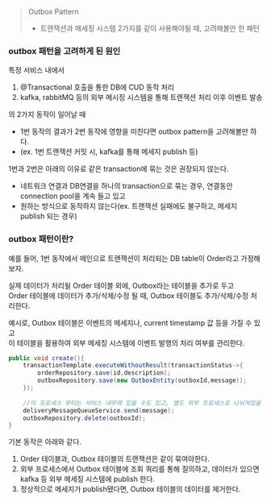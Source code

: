 > Outbox Pattern
> - 트랜잭션과 메세징 시스템 2가지를 같이 사용해야될 때, 고려해볼만 한 패턴

### outbox 패턴을 고려하게 된 원인

특정 서비스 내에서
1. @Transactional 호출을 통한 DB에 CUD 동작 처리
2. kafka, rabbitMQ 등의 외부 메시징 시스템을 통해 트랜잭션 처리 이후 이벤트 발송

의 2가지 동작이 일어날 때  
- 1번 동작의 결과가 2번 동작에 영향을 미친다면 outbox pattern을 고려해볼만 하다.
- (ex. 1번 트랜잭션 커밋 시, kafka를 통해 메세지 publish 등)

1번과 2번은 아래의 이유로 같은 transaction에 묶는 것은 권장되지 않는다.  
- 네트워크 연결과 DB연결을 하나의 transaction으로 묶는 경우, 연결동안 connection pool을 계속 들고 있고
- 원하는 방식으로 동작하지 않는다(ex. 트랜잭션 실패에도 불구하고, 메세지 publish 되는 경우)

### outbox 패턴이란?
예를 들어, 1번 동작에서 메인으로 트랜잭션이 처리되는 DB table이 Order라고 가정해보자.  

실제 데이터가 처리될 Order 테이블 외에, Outbox라는 테이블을 추가로 두고  
Order 테이블에 데이터가 추가/삭제/수정 될 때, Outbox 테이블도 추가/삭제/수정 처리한다.

예시로, Outbox 테이블은 이벤트의 메세지나, current timestamp 값 등을 가질 수 있고  
이 테이블을 활용하여 외부 메세징 시스템에 이벤트 발행의 처리 여부를 관리한다.

```java
public void create(){
    transactionTemplate.executeWithoutResult(transactionStatus->{
        orderRepository.save(id,description);
        outboxRepository.save(new OutboxEntity(outboxId,message));
    });
    
    //이 프로세스 부터는 서비스 내무에 있을 수도 있고, 별도 외부 프로세스로 나눠져있을 수도 있다. 
    deliveryMessageQueueService.send(message);
    outboxRepository.delete(outboxId);
}
```

기본 동작은 아래와 같다.
1. Order 테이블과, Outbox 테이블의 트랜잭션은 같이 묶여야한다.
2. 외부 프로세스에서 Outbox 테이블에 조회 쿼리를 통해 질의하고, 데이터가 있으면 kafka 등 외부 메세징 시스템에 publish 한다.
3. 정상적으로 메세지가 publish됐다면, Outbox 테이블의 데이터를 제거한다.